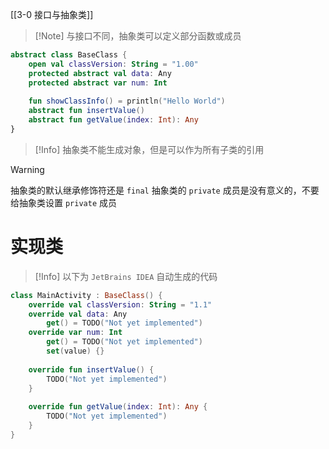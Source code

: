 [[3-0 接口与抽象类]]

> [!Note] 与接口不同，抽象类可以定义部分函数或成员

``` kotlin
abstract class BaseClass {  
    open val classVersion: String = "1.00"  
    protected abstract val data: Any  
    protected abstract var num: Int  
  
    fun showClassInfo() = println("Hello World")  
    abstract fun insertValue()  
    abstract fun getValue(index: Int): Any  
}
```

> [!Info]
> 抽象类不能生成对象，但是可以作为所有子类的引用

> [!Warning] 
> 抽象类的默认继承修饰符还是 `final`
> 抽象类的 `private` 成员是没有意义的，不要给抽象类设置 `private` 成员

# 实现类

> [!Info] 以下为 `JetBrains IDEA` 自动生成的代码

``` kotlin
class MainActivity : BaseClass() {  
    override val classVersion: String = "1.1"  
    override val data: Any  
        get() = TODO("Not yet implemented")  
    override var num: Int  
        get() = TODO("Not yet implemented")  
        set(value) {}  
  
    override fun insertValue() {  
        TODO("Not yet implemented")  
    }  
  
    override fun getValue(index: Int): Any {  
        TODO("Not yet implemented")  
    }  
}
```